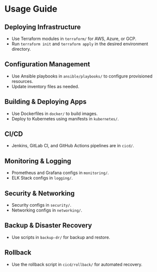 # Usage Guide

## Deploying Infrastructure
- Use Terraform modules in `terraform/` for AWS, Azure, or GCP.
- Run `terraform init` and `terraform apply` in the desired environment directory.

## Configuration Management
- Use Ansible playbooks in `ansible/playbooks/` to configure provisioned resources.
- Update inventory files as needed.

## Building & Deploying Apps
- Use Dockerfiles in `docker/` to build images.
- Deploy to Kubernetes using manifests in `kubernetes/`.

## CI/CD
- Jenkins, GitLab CI, and GitHub Actions pipelines are in `cicd/`.

## Monitoring & Logging
- Prometheus and Grafana configs in `monitoring/`.
- ELK Stack configs in `logging/`.

## Security & Networking
- Security configs in `security/`.
- Networking configs in `networking/`.

## Backup & Disaster Recovery
- Use scripts in `backup-dr/` for backup and restore.

## Rollback
- Use the rollback script in `cicd/rollback/` for automated recovery. 